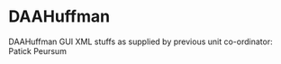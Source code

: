 DAAHuffman
==========

DAAHuffman
GUI XML stuffs as supplied by previous unit co-ordinator: Patick Peursum
